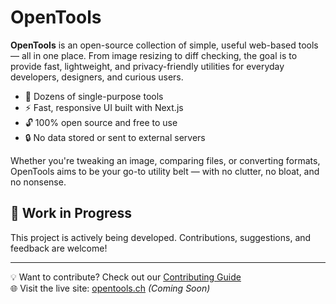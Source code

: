 # OpenTools

**OpenTools** is an open-source collection of simple, useful web-based tools — all in one place. From image resizing to diff checking, the goal is to provide fast, lightweight, and privacy-friendly utilities for everyday developers, designers, and curious users.

- 🧰 Dozens of single-purpose tools
- ⚡️ Fast, responsive UI built with Next.js
- 🔓 100% open source and free to use
- 🔒 No data stored or sent to external servers

Whether you're tweaking an image, comparing files, or converting formats, OpenTools aims to be your go-to utility belt — with no clutter, no bloat, and no nonsense.

## 🚧 Work in Progress

This project is actively being developed. Contributions, suggestions, and feedback are welcome!

---

💡 Want to contribute? Check out our [Contributing Guide](CONTRIBUTING.md)  
🌐 Visit the live site: [opentools.ch](https://opentools.ch) _(Coming Soon)_
